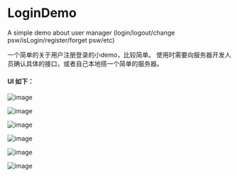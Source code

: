 # LoginDemo
A simple demo about user manager (login/logout/change psw/isLogin/register/forget psw/etc)

一个简单的关于用户注册登录的小demo，比较简单。
使用时需要向服务器开发人员确认具体的接口，或者自己本地搭一个简单的服务器。

#### UI 如下：

![image](https://github.com/Yee-chen/LoginDemo/screenshots/register.jpg)

![image](https://github.com/Yee-chen/LoginDemo/screenshots/login.jpg)

![image](https://github.com/Yee-chen/LoginDemo/screenshots/success.jpg)

![image](https://github.com/Yee-chen/LoginDemo/screenshots/in.jpg)

![image](https://github.com/Yee-chen/LoginDemo/screenshots/find.jpg)

![image](https://github.com/Yee-chen/LoginDemo/screenshots/change.jpg)
